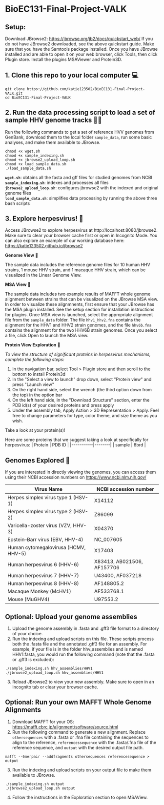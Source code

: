 
# BioEC131-Final-Project-VALK

## Setup:
Download JBrowse2: https://jbrowse.org/jb2/docs/quickstart_web/
If you do not have JBrowse2 downloaded, see the above quickstart guide.
Make sure that you have the Samtools package installed. 
Once you have JBrowse installed and are able to open it on your web browser, click Tools, then click Plugin store. Install the plugins MSAViewer and Protein3D.

## 1. Clone this repo to your local computer 💻

```
git clone https://github.com/katie123502/BioEC131-Final-Project-VALK.git
cd BioEC131-Final-Project-VALK
```

## 2. Run the data processing script to load a set of sample HHV genome tracks 🧑‍💻
Run the following commands to get a set of reference HVV genomes from GenBank, download them to the local folder ```sample_data```, run some basic analyses, and make them available to JBrowse.

```
chmod +x wget.sh
chmod +x sample_indexing.sh
chmod +x jbrowse2_upload_loop.sh
chmod +x load_sample_data.sh
./load_sample_data.sh
```
  **```wget.sh```**: obtains all the fasta and gff files for studied genomes from NCBI  
  **```sample_indexing.sh```**: indexes and processes all files  
  **```jbrowse2_upload_loop.sh```**: configures jbrowse2 with the indexed and original genome files  
  **```load_sample_data.sh```**: simplifies data processing by running the above three bash scripts  

## 3. Explore herpesvirus! 🦠

Access JBrowse2 to explore herpesvirus at http://localhost:8080/jbrowse2. Make sure to clear your browser cache first or open in Incognito Mode. You can also explore an example of our working database here: https://katie123502.github.io/jbrowse2 

**Genome View** 🧬

The sample data includes the reference genome files for 10 human HHV strains, 1 mouse HHV strain, and 1 macaque HHV strain, which can be visualized in the Linear Genome View. 

**MSA View** 🌳

The sample data includes two example results of MAFFT whole genome alignment between strains that can be visualized on the JBrowse MSA view. In order to visualize these alignmnents, first ensure that your JBrowse has the MSA plugin installed. See the setup section for installation instructions for plugins. Once MSA view is launched, select the appropriate alignment file from the ```sample_data``` folder. The file ```hhv1_hhv2.fna``` contains the alignment for the HHV1 and HHV2 strain genomes, and the file ```hhv6b.fna``` contains the alignment for the two HHV6B strain genomes. Once you select a file, click Open to launch the MSA view.

**Protein View Exploration** 👀

  *To view the structure of significant proteins in herpesvirus mechanisms, complete the following steps:*  
1. In the navigation bar, select Tool > Plugin store and then scroll to the bottom to install Protein3d
2. In the "Select a view to launch" drop down, select "Protein view" and press "Launch view"
3. On the right hand side, select the wrench (the third option down from the top) in the option bar
4. On the left hand side, in the "Download Structure" section, enter the PDB id(s) of your desired proteins and press apply
5. Under the assembly tab, Apply Action > 3D Representation > Apply. Feel free to change parameters for type, color theme, and size theme as you wish.

Take a look at your protein(s)!

Here are some proteins that we suggest taking a look at specifically for herpesvirus:
| Protein   | PDB ID |
|-----------|--------|
| sample    |  8brd  |

## Genomes Explored 🔎

If you are interested in directly viewing the genomes, you can access them using their NCBI accession numbers on https://www.ncbi.nlm.nih.gov/

| Virus Name	                         | NCBI accession number      |
|-------------------------------------|----------------------------|
| Herpes simplex virus type 1 (HSV-1) |       	X14112              |
| Herpes simplex virus type 2 (HSV-2) |	       Z86099              |
| Varicella-zoster virus (VZV, HHV-3) |	       X04370              |
| Epstein–Barr virus (EBV, HHV-4)     |	       NC_007605           |
| Human cytomegalovirusa (HCMV, HHV-5)|	       X17403              |
| Human herpesvirus 6 (HHV-6)         |	X83413, AB021506, AF157706 |
| Human herpesvirus 7 (HHV-7)         |	      U43400,	AF037218     |
| Human herpesvirus 8 (HHV-8)         |	       	AF148805.2         |
| Macaque Monkey (McHV1)              |	        AF533768.1         |
| Mouse (MuGHV4)                      |	       U97553.2            |

## Optional: Upload your genome assemblies

1. Upload the genome assembly in .fasta and .gff3 file format to a directory of your choice.
2. Run the indexing and upload scripts on this file. These scripts process both the .fasta file and the annotated .gff3 file for an assembly. For example, if your file is in the folder hhv_assemblies and is named HHV1.fasta, you would run the following command (note that the .fasta or .gff3 is excluded):
```
./sample_indexing.sh hhv_assemblies/HHV1
./jbrowse2_upload_loop.sh hhv_assemblies/HHV1
```
3. Reload JBrowse2 to view your new assembly. Make sure to open in an Incognito tab or clear your browser cache.

## Optional: Run your own MAFFT Whole Genome Alignments

1. Download MAFFT for your OS: https://mafft.cbrc.jp/alignment/software/source.html 
2. Run the following command to generate a new alignment. Replace ```othersequences``` with a .fasta or .fna file containing the sequences to align to the reference, ```referencessequence``` with the .fasta/.fna file of the reference sequence, and ```output``` with the desired output file path.
```
mafft --6merpair --addfragments othersequences referencesequence > output
```
3. Run the indexing and upload scripts on your output file to make them available to JBrowse.
```
./sample_indexing.sh output
./jbrowse2_upload_loop.sh output
```
4. Follow the instructions in the Exploration section to open MSAView.
